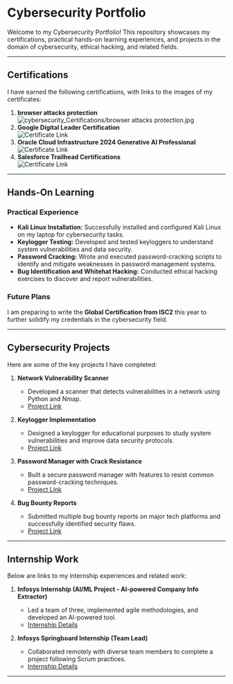 # Cybersecurity Portfolio

Welcome to my Cybersecurity Portfolio! This repository showcases my certifications, practical hands-on learning experiences, and projects in the domain of cybersecurity, ethical hacking, and related fields.

---

## Certifications

I have earned the following certifications, with links to the images of my certificates:

1. **browser attacks protection**  
   ![cybersecurity_Certifications/browser attacks protection.jpg](#)  
2. **Google Digital Leader Certification**  
   ![Certificate Link](#)  
3. **Oracle Cloud Infrastructure 2024 Generative AI Professional**  
   ![Certificate Link](#)  
4. **Salesforce Trailhead Certifications**  
   ![Certificate Link](#)

---

## Hands-On Learning

### Practical Experience

- **Kali Linux Installation:** Successfully installed and configured Kali Linux on my laptop for cybersecurity tasks.
- **Keylogger Testing:** Developed and tested keyloggers to understand system vulnerabilities and data security.
- **Password Cracking:** Wrote and executed password-cracking scripts to identify and mitigate weaknesses in password management systems.
- **Bug Identification and Whitehat Hacking:** Conducted ethical hacking exercises to discover and report vulnerabilities.

### Future Plans

I am preparing to write the **Global Certification from ISC2** this year to further solidify my credentials in the cybersecurity field.

---

## Cybersecurity Projects

Here are some of the key projects I have completed:

1. **Network Vulnerability Scanner**  
   - Developed a scanner that detects vulnerabilities in a network using Python and Nmap.  
   - [Project Link](#)

2. **Keylogger Implementation**  
   - Designed a keylogger for educational purposes to study system vulnerabilities and improve data security protocols.  
   - [Project Link](#)

3. **Password Manager with Crack Resistance**  
   - Built a secure password manager with features to resist common password-cracking techniques.  
   - [Project Link](#)

4. **Bug Bounty Reports**  
   - Submitted multiple bug bounty reports on major tech platforms and successfully identified security flaws.  
   - [Project Link](#)

---

## Internship Work

Below are links to my internship experiences and related work:

1. **Infosys Internship (AI/ML Project - AI-powered Company Info Extractor)**  
   - Led a team of three, implemented agile methodologies, and developed an AI-powered tool.  
   - [Internship Details](#)

2. **Infosys Springboard Internship (Team Lead)**  
   - Collaborated remotely with diverse team members to complete a project following Scrum practices.  
   - [Internship Details](#)

---

